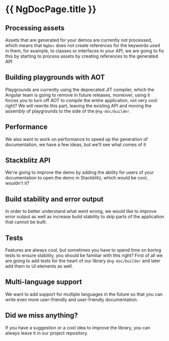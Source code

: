 # {{ NgDocPage.title }}

## Processing assets

Assets that are generated for your demos are currently not processed, which means that `NgDoc`
does not create references for the keywords used in them, for example, to classes or interfaces in
your API, we are going to fix this by starting to process assets by creating references to the
generated API

## Building playgrounds with AOT

Playgrounds are currently using the deprecated JIT compiler, which the Angular team is going to
remove in future releases, moreover, using it forces you to turn off AOT to compile the entire
application, not very cool right? We will rewrite this part, leaving the existing API and moving the
assembly of playgrounds to the side of the `@ng-doc/builder`.

## Performance

We also want to work on performance to speed up the generation of documentation, we have a few
ideas, but we'll see what comes of it

## Stackblitz API

We're going to improve the demo by adding the ability for users of your documentation to open the
demo in Stackblitz, which would be cool, wouldn't it?

## Build stability and error output

In order to better understand what went wrong, we would like to improve error output as well as
increase build stability to skip parts of the application that cannot be built.

## Tests

Features are always cool, but sometimes you have to spend time on boring tests to ensure stability,
you should be familiar with this right? First of all we are going to add tests for the heart of
our library `@ng-doc/builder` and later add them to UI elements as well.

## Multi-language support

We want to add support for multiple languages in the future so that you can write even more
user-friendly and user-friendly documentation.

## Did we miss anything?

If you have a suggestion or a cool idea to improve the library, you can always leave it in our
project repository.
